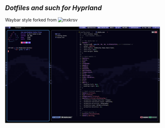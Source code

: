 ## _Dotfiles and such for Hyprland_ ##

Waybar style forked from ![mxkrsv](https://github.com/mxkrsv/dotfiles-old/tree/master/.config/waybar)

![alt_text](https://raw.githubusercontent.com/Jan-Aarela/.dotfiles/refs/heads/main/images/20250321_07h21m18s_grim.png)
